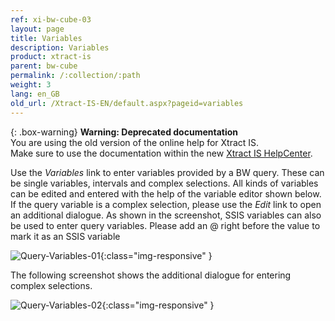 ```yaml
---
ref: xi-bw-cube-03
layout: page
title: Variables
description: Variables
product: xtract-is
parent: bw-cube
permalink: /:collection/:path
weight: 3
lang: en_GB
old_url: /Xtract-IS-EN/default.aspx?pageid=variables
---
```


{: .box-warning}
**Warning: Deprecated documentation** <br>
You are using the old version of the online help for Xtract IS.<br>
Make sure to use the documentation within the new [Xtract IS HelpCenter](https://helpcenter.theobald-software.com/xtract-is/documentation/introduction/).

Use the *Variables* link to enter variables provided by a BW query. These can be single variables, intervals and complex selections. All kinds of variables can be edited and entered with the help of the variable editor shown below.
If the query variable is a complex selection, please use the *Edit* link to open an additional dialogue.
As shown in the screenshot, SSIS variables can also be used to enter query variables. Please add an @ right before the value to mark it as an SSIS variable

![Query-Variables-01](/img/content/Query-Variables-01.png){:class="img-responsive" }

The following screenshot shows the additional dialogue for entering complex selections.

![Query-Variables-02](/img/content/Query-Variables-02.png){:class="img-responsive" }

